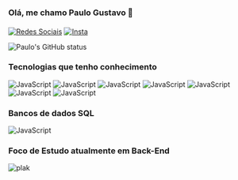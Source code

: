 ### Olá, me chamo Paulo Gustavo 👋
####
[![Redes Sociais](https://img.shields.io/badge/LinkedIn-0077B5?style=for-the-badge&logo=linkedin&logoColor=white)](https://www.linkedin.com/in/paulo-gustavo-083694239/)
[![Insta](https://img.shields.io/badge/Instagram-E4405F?style=for-the-badge&logo=instagram&logoColor=white)](https://www.instagram.com/paulogustavovr/)

![Paulo's GitHub status](https://github-readme-stats.vercel.app/api?username=PaulocastroDEV&show_icons=true&theme=dark)


###  Tecnologias que tenho conhecimento

![JavaScript](https://img.shields.io/badge/JavaScript-323330?style=for-the-badge&logo=javascript&logoColor=F7DF1E)
![JavaScript](https://img.shields.io/badge/Node.js-43853D?style=for-the-badge&logo=node.js&logoColor=white)
![JavaScript](https://img.shields.io/badge/Express.js-404D59?style=for-the-badge)
![JavaScript](https://img.shields.io/badge/TypeScript-007ACC?style=for-the-badge&logo=typescript&logoColor=white)
![JavaScript](https://img.shields.io/badge/MongoDB-4EA94B?style=for-the-badge&logo=mongodb&logoColor=white)
![JavaScript](https://img.shields.io/badge/Prisma-3982CE?style=for-the-badge&logo=Prisma&logoColor=white)
![JavaScript](https://img.shields.io/badge/Express.js-404D59?style=for-the-badge)

### Bancos de dados SQL

![JavaScript](https://img.shields.io/badge/MySQL-00000F?style=for-the-badge&logo=mysql&logoColor=white)


### Foco de Estudo atualmente em Back-End

![plak](https://github-readme-stats.vercel.app/api/top-langs/?username=PaulocastroDEV&theme=blue-green)
